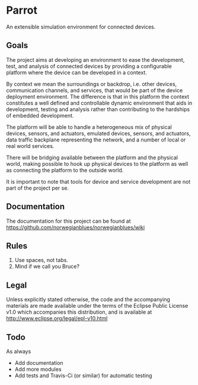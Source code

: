 Parrot
======

An extensible simulation environment for connected devices.

Goals
-----
The project aims at developing an environment to ease the development, test, and analysis of connected devices by providing a configurable platform where the device can be developed in a context.

By context we mean the surroundings or backdrop, i.e. other devices, communication channels, and services, that would be part of the device deployment environment. The difference is that in this platform the context constitutes a well defined and controllable dynamic environment that aids in development, testing and analysis rather than contributing to the hardships of embedded development.

The platform will be able to handle a heterogeneous mix of physical devices, sensors, and actuators, emulated devices, sensors, and actuators, data traffic backplane representing the network, and a number of local or real world services. 

There will be bridging available between the platform and the physical world, making possible to hook up physical devices to the platform as well as connecting the platform to the outside world. 

It is important to note that tools for device and service development are not part of the project per se.

Documentation
-----
The documentation for this project can be found at <https://github.com/norwegianblues/norwegianblues/wiki>

Rules
-----
1. Use spaces, not tabs.
2. Mind if we call you Bruce?

Legal
-----
Unless explicitly stated otherwise, the code and the accompanying materials are made available under the terms of the Eclipse Public License v1.0 which accompanies this distribution, and is available at http://www.eclipse.org/legal/epl-v10.html


Todo
----
As always

* Add documentation
* Add more modules
* Add tests and Travis-Ci (or similar) for automatic testing

